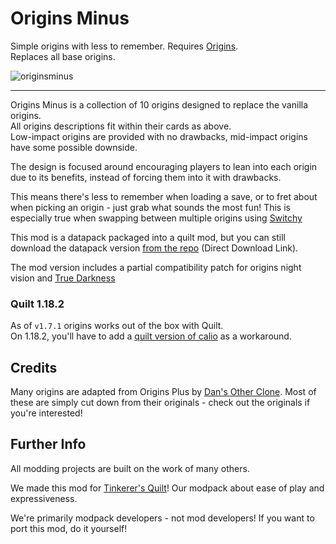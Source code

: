 # Origins Minus

Simple origins with less to remember. Requires [Origins](https://modrinth.com/mod/origins/versions).      
Replaces all base origins.

![originsminus](https://user-images.githubusercontent.com/55819817/192122640-8c7b9630-2ff3-4323-acf2-f6f1e006d7be.png)

---

Origins Minus is a collection of 10 origins designed to replace the vanilla origins.      
All origins descriptions fit within their cards as above.           
Low-impact origins are provided with no drawbacks, mid-impact origins have some possible downside.

The design is focused around encouraging players to lean into each origin due to its benefits, instead of forcing them into it with drawbacks. 

This means there's less to remember when loading a save, or to fret about when picking an origin - just grab what sounds the most fun! This is especially true when swapping between multiple origins using [Switchy](https://modrinth.com/mod/switchy) 

This mod is a datapack packaged into a quilt mod, but you can still download the datapack version [from the repo](https://download-directory.github.io/?url=https://github.com/sisby-folk/origins-minus/tree/main/src/main/resources) (Direct Download Link).

The mod version includes a partial compatibility patch for origins night vision and [True Darkness](https://modrinth.com/mod/true-darkness)

### Quilt 1.18.2

As of `v1.7.1` origins works out of the box with Quilt.           
On 1.18.2, you'll have to add a [quilt version of calio](https://github.com/sisby-folk/mc-packs/raw/quilt_1.18.2/mods/Calio-1.18.2-1.6.0.jar) as a workaround.

## Credits

Many origins are adapted from Origins Plus by [Dan's Other Clone](https://www.youtube.com/c/DansOtherClone/videos).
Most of these are simply cut down from their originals - check out the originals if you're interested!

## Further Info

All modding projects are built on the work of many others.

We made this mod for [Tinkerer's Quilt](https://modrinth.com/modpack/tinkerers-quilt)! Our modpack about ease of play and expressiveness.

We're primarily modpack developers - not mod developers! If you want to port this mod, do it yourself!
